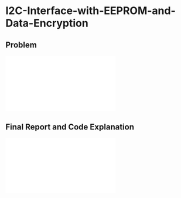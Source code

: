 # I2C-Interface-with-EEPROM-and-Data-Encryption

## Problem
![1](Enunciado_I2C.pdf)

## Final Report and Code Explanation
![2](Guia4.pdf)
